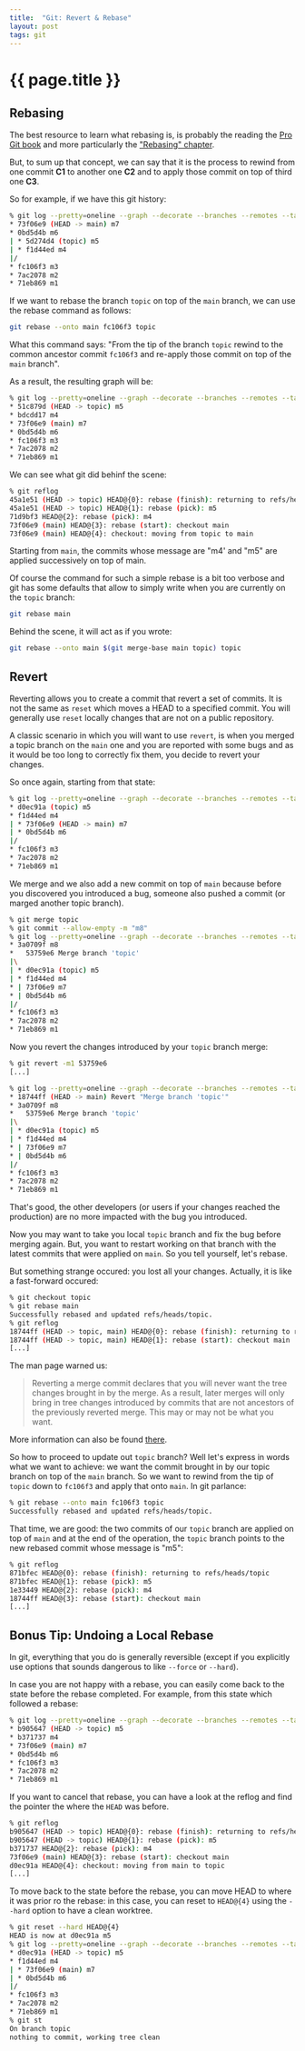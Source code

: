 ```yaml
---
title:  "Git: Revert & Rebase"
layout: post
tags: git
---
```


# {{ page.title }}

## Rebasing

The best resource to learn what rebasing is, is probably the reading the [Pro
Git book][pro_git_book] and more particularly the ["Rebasing"
chapter][pro_git_rebase].

But, to sum up that concept, we can say that it is the process to rewind from
one commit __C1__ to another one __C2__ and to apply those commit on top of
third one __C3__.

So for example, if we have this git history:

```sh
% git log --pretty=oneline --graph --decorate --branches --remotes --tags --abbrev-commit
* 73f06e9 (HEAD -> main) m7
* 0bd5d4b m6
| * 5d274d4 (topic) m5
| * f1d44ed m4
|/
* fc106f3 m3
* 7ac2078 m2
* 71eb869 m1
```

If we want to rebase the branch `topic` on top of the `main` branch, we can use
the rebase command as follows:

```sh
git rebase --onto main fc106f3 topic
```

What this command says: "From the tip of the branch `topic` rewind to the
common ancestor commit `fc106f3` and re-apply those commit on top of the `main`
branch".

As a result, the resulting graph will be:

```sh
% git log --pretty=oneline --graph --decorate --branches --remotes --tags --abbrev-commit
* 51c879d (HEAD -> topic) m5
* bdcdd17 m4
* 73f06e9 (main) m7
* 0bd5d4b m6
* fc106f3 m3
* 7ac2078 m2
* 71eb869 m1
```

We can see what git did behinf the scene:

```sh
% git reflog
45a1e51 (HEAD -> topic) HEAD@{0}: rebase (finish): returning to refs/heads/topic
45a1e51 (HEAD -> topic) HEAD@{1}: rebase (pick): m5
71d9bf3 HEAD@{2}: rebase (pick): m4
73f06e9 (main) HEAD@{3}: rebase (start): checkout main
73f06e9 (main) HEAD@{4}: checkout: moving from topic to main
```

Starting from `main`, the commits whose message are "m4' and "m5" are applied
successively on top of main.

Of course the command for such a simple rebase is a bit too verbose and git has
some defaults that allow to simply write when you are currently on the `topic`
branch:

```sh
git rebase main
```

Behind the scene, it will act as if you wrote:

```sh
git rebase --onto main $(git merge-base main topic) topic
```

## Revert

Reverting allows you to create a commit that revert a set of commits. It is not
the same as `reset` which moves a HEAD to a specified commit. You will
generally use `reset` locally changes that are not on a public repository.

A classic scenario in which you will want to use `revert`, is when you merged a
topic branch on the `main` one and you are reported with some bugs and as it
would be too long to correctly fix them, you decide to revert your changes.

So once again, starting from that state:

```sh
% git log --pretty=oneline --graph --decorate --branches --remotes --tags --abbrev-commit
* d0ec91a (topic) m5
* f1d44ed m4
| * 73f06e9 (HEAD -> main) m7
| * 0bd5d4b m6
|/
* fc106f3 m3
* 7ac2078 m2
* 71eb869 m1
```

We merge and we also add a new commit on top of `main` because before you
discovered you introduced a bug, someone also pushed a commit (or marged
another topic branch).

```sh
% git merge topic
% git commit --allow-empty -m "m8"
% git log --pretty=oneline --graph --decorate --branches --remotes --tags --abbrev-commit
* 3a0709f m8
*   53759e6 Merge branch 'topic'
|\
| * d0ec91a (topic) m5
| * f1d44ed m4
* | 73f06e9 m7
* | 0bd5d4b m6
|/
* fc106f3 m3
* 7ac2078 m2
* 71eb869 m1
```

Now you revert the changes introduced by your `topic` branch merge:

```sh
% git revert -m1 53759e6
[...]

% git log --pretty=oneline --graph --decorate --branches --remotes --tags --abbrev-commit
* 18744ff (HEAD -> main) Revert "Merge branch 'topic'"
* 3a0709f m8
*   53759e6 Merge branch 'topic'
|\
| * d0ec91a (topic) m5
| * f1d44ed m4
* | 73f06e9 m7
* | 0bd5d4b m6
|/
* fc106f3 m3
* 7ac2078 m2
* 71eb869 m1
```

That's good, the other developers (or users if your changes reached the
production) are no more impacted with the bug you introduced.

Now you may want to take you local `topic` branch and fix the bug before
merging again. But, you want to restart working on that branch with the latest
commits that were applied on `main`. So you tell yourself, let's rebase.

But something strange occured: you lost all your changes. Actually, it is like
a fast-forward occured:

```sh
% git checkout topic
% git rebase main
Successfully rebased and updated refs/heads/topic.
% git reflog
18744ff (HEAD -> topic, main) HEAD@{0}: rebase (finish): returning to refs/heads/topic
18744ff (HEAD -> topic, main) HEAD@{1}: rebase (start): checkout main
[...]
```

The man page warned us:

> Reverting a merge commit declares that you will never want the
> tree changes brought in by the merge. As a result, later merges
> will only bring in tree changes introduced by
> commits that are not ancestors of the previously reverted merge.
> This may or may not be what you want.

More information can also be found [there][git_revert_a_faulty_merge].

So how to proceed to update out `topic` branch? Well let's express in words
what we want to achieve: we want the commit brought in by our topic branch on
top of the `main` branch. So we want to rewind from the tip of `topic` down to
`fc106f3` and apply that onto `main`. In git parlance:

```sh
% git rebase --onto main fc106f3 topic
Successfully rebased and updated refs/heads/topic.
```

That time, we are good: the two commits of our `topic` branch are applied on
top of `main` and at the end of the operation, the `topic` branch points to the
new rebased commit whose message is "m5":

```sh
% git reflog
871bfec HEAD@{0}: rebase (finish): returning to refs/heads/topic
871bfec HEAD@{1}: rebase (pick): m5
1e33449 HEAD@{2}: rebase (pick): m4
18744ff HEAD@{3}: rebase (start): checkout main
[...]
```

## Bonus Tip: Undoing a Local Rebase

In git, everything that you do is generally reversible (except if you
explicitly use options that sounds dangerous to like `--force` or `--hard`).

In case you are not happy with a rebase, you can easily come back to the state
before the rebase completed. For example, from this state which followed a
rebase:

```sh
% git log --pretty=oneline --graph --decorate --branches --remotes --tags --abbrev-commit
* b905647 (HEAD -> topic) m5
* b371737 m4
* 73f06e9 (main) m7
* 0bd5d4b m6
* fc106f3 m3
* 7ac2078 m2
* 71eb869 m1
```

If you want to cancel that rebase, you can have a look at the reflog and find
the pointer the where the `HEAD` was before.

```sh
% git reflog
b905647 (HEAD -> topic) HEAD@{0}: rebase (finish): returning to refs/heads/topic
b905647 (HEAD -> topic) HEAD@{1}: rebase (pick): m5
b371737 HEAD@{2}: rebase (pick): m4
73f06e9 (main) HEAD@{3}: rebase (start): checkout main
d0ec91a HEAD@{4}: checkout: moving from main to topic
[...]
```

To move back to the state before the rebase, you can move HEAD to where it was
prior ro the rebase: in this case, you can reset to `HEAD@{4}` using the
`--hard` option to have a clean worktree.

```sh
% git reset --hard HEAD@{4}
HEAD is now at d0ec91a m5
% git log --pretty=oneline --graph --decorate --branches --remotes --tags --abbrev-commit
* d0ec91a (HEAD -> topic) m5
* f1d44ed m4
| * 73f06e9 (main) m7
| * 0bd5d4b m6
|/
* fc106f3 m3
* 7ac2078 m2
* 71eb869 m1
% git st
On branch topic
nothing to commit, working tree clean
```

[pro_git_book]: https://git-scm.com/book/en/v2
[pro_git_rebase]: https://git-scm.com/book/en/v2/Git-Branching-Rebasing
[git_revert_a_faulty_merge]: https://github.com/git/git/blob/master/Documentation/howto/revert-a-faulty-merge.txt
